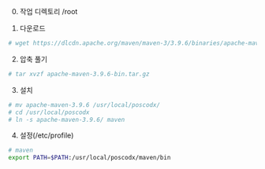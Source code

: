 0. 작업 디렉토리
   /root

1. 다운로드
```sh
# wget https://dlcdn.apache.org/maven/maven-3/3.9.6/binaries/apache-maven-3.9.6-bin.tar.gz
```

2. 압축 풀기
```sh
# tar xvzf apache-maven-3.9.6-bin.tar.gz
```

3. 설치
```sh
# mv apache-maven-3.9.6 /usr/local/poscodx/
# cd /usr/local/poscodx
# ln -s apache-maven-3.9.6/ maven
```

4. 설정(/etc/profile)
```sh
# maven
export PATH=$PATH:/usr/local/poscodx/maven/bin
```
